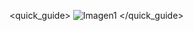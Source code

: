 <quick_guide>
![Imagen1](http://static.energysistem.com/images/manuals/42259/543d03d66e3be.jpg)
</quick_guide>
